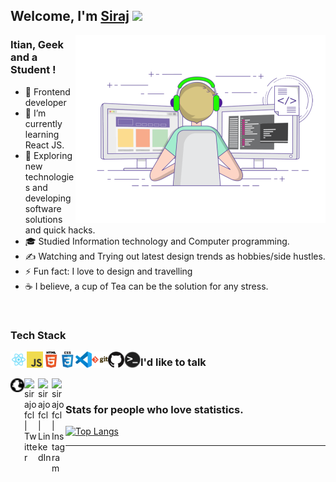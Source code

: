 ## Welcome, I'm [Siraj]  <img src="https://github.com/souvikguria98/souvikguria98/blob/master/Hi.gif" width="25">
<img align="right" alt="GIF" src="https://raw.githubusercontent.com/devSouvik/devSouvik/master/gif3.gif" width="400"/>


###  Itian, Geek and a Student !

- 🔭 Frontend developer 
- 🌱 I’m currently learning React JS.
- 🤔 Exploring new technologies and developing software solutions and quick hacks.
- 🎓 Studied Information technology and Computer programming.
- ✍️ Watching and Trying out latest design trends as hobbies/side hustles.
- ⚡ Fun fact: I love to design and travelling
- ☕ I believe, a cup of Tea can be the solution for any stress. 
 
 <br/>
 
### Tech Stack

<img align="left" alt="React" width="26px" src="https://raw.githubusercontent.com/github/explore/80688e429a7d4ef2fca1e82350fe8e3517d3494d/topics/react/react.png" />
<img align="left" alt="JavaScript" width="26px" src="https://raw.githubusercontent.com/github/explore/80688e429a7d4ef2fca1e82350fe8e3517d3494d/topics/javascript/javascript.png" />
<img align="left" alt="HTML5" width="26px" src="https://raw.githubusercontent.com/github/explore/80688e429a7d4ef2fca1e82350fe8e3517d3494d/topics/html/html.png" />
<img align="left" alt="CSS3" width="26px" src="https://raw.githubusercontent.com/github/explore/80688e429a7d4ef2fca1e82350fe8e3517d3494d/topics/css/css.png" />
<img align="left" alt="Visual Studio Code" width="26px" src="https://raw.githubusercontent.com/github/explore/80688e429a7d4ef2fca1e82350fe8e3517d3494d/topics/visual-studio-code/visual-studio-code.png" />
<img align="left" alt="Git" width="26px" src="https://raw.githubusercontent.com/github/explore/80688e429a7d4ef2fca1e82350fe8e3517d3494d/topics/git/git.png" />
<img align="left" alt="GitHub" width="26px" src="https://raw.githubusercontent.com/github/explore/78df643247d429f6cc873026c0622819ad797942/topics/github/github.png" />
<img align="left" alt="Terminal" width="26px" src="https://raw.githubusercontent.com/github/explore/80688e429a7d4ef2fca1e82350fe8e3517d3494d/topics/terminal/terminal.png" />



### I'd like to talk

[<img align="left" alt="sirajofcl" width="22px" src="https://raw.githubusercontent.com/iconic/open-iconic/master/svg/globe.svg" />][Siraj]
[<img align="left" alt="sirajofcl  | Twitter" width="22px" src="https://cdn.jsdelivr.net/npm/simple-icons@v3/icons/twitter.svg" />][twitter]
[<img align="left" alt="sirajofcl | LinkedIn" width="22px" src="https://cdn.jsdelivr.net/npm/simple-icons@v3/icons/linkedin.svg" />][linkedin]
[<img align="left" alt="sirajofcl | Instagram" width="22px" src="https://cdn.jsdelivr.net/npm/simple-icons@v3/icons/instagram.svg" />][instagram]

<br/>

### Stats for people who love statistics.

[![Top Langs](https://github-readme-stats.vercel.app/api/top-langs/?username=sirajofcl&layout=compact&text_color=daf7dc&bg_color=11251d)](https://github.com/sirajofcl/github-readme-stats)

---

[Siraj]: https://siraj-portfolio.herokuapp.com/
[twitter]: https://twitter.com/sirajofcl
[instagram]: https://instagram.com/sirajofcl/
[linkedin]: https://linkedin.com/in/sirajofcl

